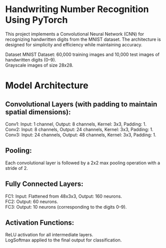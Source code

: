 # Handwriting Number Recognition Using PyTorch

This project implements a Convolutional Neural Network (CNN) for recognizing handwritten digits from the MNIST dataset. The architecture is designed for simplicity and efficiency while maintaining accuracy.

Dataset
MNIST Dataset:
60,000 training images and 10,000 test images of handwritten digits (0–9).  
Grayscale images of size 28x28.  
# Model Architecture

## Convolutional Layers (with padding to maintain spatial dimensions):  

Conv1: Input: 1 channel, Output: 8 channels, Kernel: 3x3, Padding: 1.  
Conv2: Input: 8 channels, Output: 24 channels, Kernel: 3x3, Padding: 1.  
Conv3: Input: 24 channels, Output: 48 channels, Kernel: 3x3, Padding: 1.  

## Pooling:

Each convolutional layer is followed by a 2x2 max pooling operation with a stride of 2.  

## Fully Connected Layers:

FC1: Input: Flattened from 48x3x3, Output: 160 neurons.  
FC2: Output: 60 neurons.  
FC3: Output: 10 neurons (corresponding to the digits 0–9).  

## Activation Functions:

ReLU activation for all intermediate layers.  
LogSoftmax applied to the final output for classification.  
